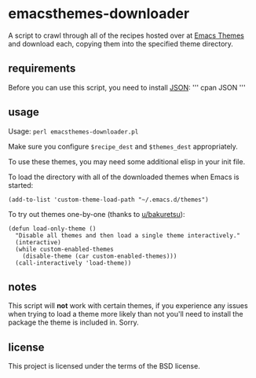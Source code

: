 # emacsthemes-downloader

A script to crawl through all of the recipes hosted over at [Emacs Themes](https://emacsthemes.com/) and download each, copying them into the specified theme directory.

## requirements

Before you can use this script, you need to install [JSON](https://metacpan.org/pod/JSON):
'''
cpan JSON
'''

## usage

Usage: `perl emacsthemes-downloader.pl`

Make sure you configure `$recipe_dest` and `$themes_dest` appropriately.

To use these themes, you may need some additional elisp in your init file.

To load the directory with all of the downloaded themes when Emacs is started:
```
(add-to-list 'custom-theme-load-path "~/.emacs.d/themes")
```

To try out themes one-by-one (thanks to [u/bakuretsu](https://www.reddit.com/r/emacs/comments/30b67j/how_can_you_reset_emacs_to_the_default_theme/cpr8bsn)):
```
(defun load-only-theme ()
  "Disable all themes and then load a single theme interactively."
  (interactive)
  (while custom-enabled-themes
    (disable-theme (car custom-enabled-themes)))
  (call-interactively 'load-theme))
```

## notes

This script will **not** work with certain themes, if you experience any issues when trying to load a theme more likely than not you'll need to install the package the theme is included in. Sorry.

## license

This project is licensed under the terms of the BSD license.

